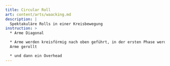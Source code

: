 ```yaml
---
title: Circular Roll
art: content/arts/waacking.md
description: |
  Spektakuläre Rolls in einer Kreisbewegung
instruction: >
  * Arme Diagonal

  * Arme werden kreisförmig nach oben geführt, in der ersten Phase werden die
  Arme gerollt

  * und dann ein Overhead
---
```


